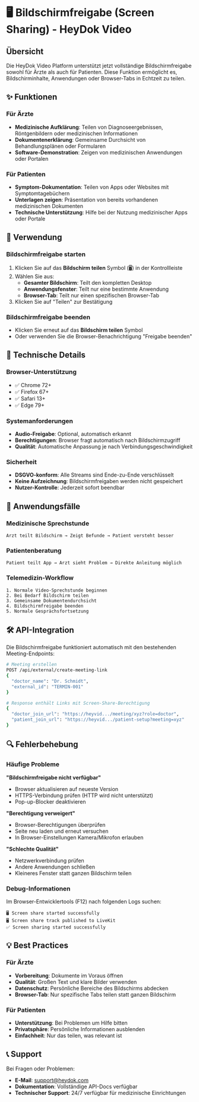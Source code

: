 # 🖥️ Bildschirmfreigabe (Screen Sharing) - HeyDok Video

## Übersicht

Die HeyDok Video Platform unterstützt jetzt vollständige Bildschirmfreigabe sowohl für Ärzte als auch für Patienten. Diese Funktion ermöglicht es, Bildschirminhalte, Anwendungen oder Browser-Tabs in Echtzeit zu teilen.

## ✨ Funktionen

### Für Ärzte
- **Medizinische Aufklärung**: Teilen von Diagnoseergebnissen, Röntgenbildern oder medizinischen Informationen
- **Dokumentenerklärung**: Gemeinsame Durchsicht von Behandlungsplänen oder Formularen
- **Software-Demonstration**: Zeigen von medizinischen Anwendungen oder Portalen

### Für Patienten
- **Symptom-Dokumentation**: Teilen von Apps oder Websites mit Symptomtagebüchern
- **Unterlagen zeigen**: Präsentation von bereits vorhandenen medizinischen Dokumenten
- **Technische Unterstützung**: Hilfe bei der Nutzung medizinischer Apps oder Portale

## 🚀 Verwendung

### Bildschirmfreigabe starten
1. Klicken Sie auf das **Bildschirm teilen** Symbol (🖥️) in der Kontrollleiste
2. Wählen Sie aus:
   - **Gesamter Bildschirm**: Teilt den kompletten Desktop
   - **Anwendungsfenster**: Teilt nur eine bestimmte Anwendung
   - **Browser-Tab**: Teilt nur einen spezifischen Browser-Tab
3. Klicken Sie auf "Teilen" zur Bestätigung

### Bildschirmfreigabe beenden
- Klicken Sie erneut auf das **Bildschirm teilen** Symbol
- Oder verwenden Sie die Browser-Benachrichtigung "Freigabe beenden"

## 🔧 Technische Details

### Browser-Unterstützung
- ✅ Chrome 72+
- ✅ Firefox 67+
- ✅ Safari 13+
- ✅ Edge 79+

### Systemanforderungen
- **Audio-Freigabe**: Optional, automatisch erkannt
- **Berechtigungen**: Browser fragt automatisch nach Bildschirmzugriff
- **Qualität**: Automatische Anpassung je nach Verbindungsgeschwindigkeit

### Sicherheit
- **DSGVO-konform**: Alle Streams sind Ende-zu-Ende verschlüsselt
- **Keine Aufzeichnung**: Bildschirmfreigaben werden nicht gespeichert
- **Nutzer-Kontrolle**: Jederzeit sofort beendbar

## 🎯 Anwendungsfälle

### Medizinische Sprechstunde
```
Arzt teilt Bildschirm → Zeigt Befunde → Patient versteht besser
```

### Patientenberatung
```
Patient teilt App → Arzt sieht Problem → Direkte Anleitung möglich
```

### Telemedizin-Workflow
```
1. Normale Video-Sprechstunde beginnen
2. Bei Bedarf Bildschirm teilen
3. Gemeinsame Dokumentendurchsicht
4. Bildschirmfreigabe beenden
5. Normale Gesprächsfortsetzung
```

## 🛠️ API-Integration

Die Bildschirmfreigabe funktioniert automatisch mit den bestehenden Meeting-Endpoints:

```bash
# Meeting erstellen
POST /api/external/create-meeting-link
{
  "doctor_name": "Dr. Schmidt",
  "external_id": "TERMIN-001"
}

# Response enthält Links mit Screen-Share-Berechtigung
{
  "doctor_join_url": "https://heyvid.../meeting/xyz?role=doctor",
  "patient_join_url": "https://heyvid.../patient-setup?meeting=xyz"
}
```

## 🔍 Fehlerbehebung

### Häufige Probleme

**"Bildschirmfreigabe nicht verfügbar"**
- Browser aktualisieren auf neueste Version
- HTTPS-Verbindung prüfen (HTTP wird nicht unterstützt)
- Pop-up-Blocker deaktivieren

**"Berechtigung verweigert"**
- Browser-Berechtigungen überprüfen
- Seite neu laden und erneut versuchen
- In Browser-Einstellungen Kamera/Mikrofon erlauben

**"Schlechte Qualität"**
- Netzwerkverbindung prüfen
- Andere Anwendungen schließen
- Kleineres Fenster statt ganzen Bildschirm teilen

### Debug-Informationen
Im Browser-Entwicklertools (F12) nach folgenden Logs suchen:
```
🖥️ Screen share started successfully
🖥️ Screen share track published to LiveKit
✅ Screen sharing started successfully
```

## 💡 Best Practices

### Für Ärzte
- **Vorbereitung**: Dokumente im Voraus öffnen
- **Qualität**: Großen Text und klare Bilder verwenden
- **Datenschutz**: Persönliche Bereiche des Bildschirms abdecken
- **Browser-Tab**: Nur spezifische Tabs teilen statt ganzen Bildschirm

### Für Patienten
- **Unterstützung**: Bei Problemen um Hilfe bitten
- **Privatsphäre**: Persönliche Informationen ausblenden
- **Einfachheit**: Nur das teilen, was relevant ist

## 📞 Support

Bei Fragen oder Problemen:
- **E-Mail**: support@heydok.com
- **Dokumentation**: Vollständige API-Docs verfügbar
- **Technischer Support**: 24/7 verfügbar für medizinische Einrichtungen 